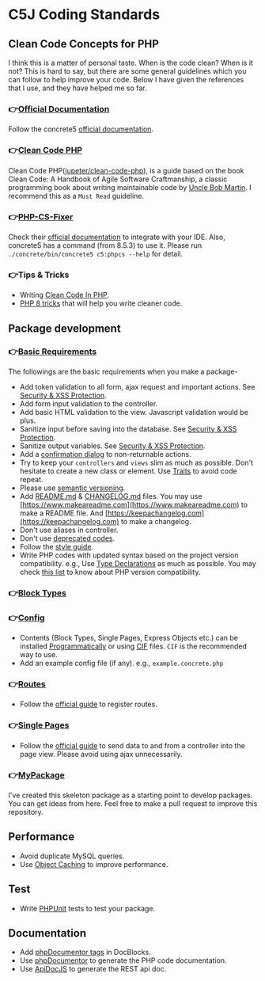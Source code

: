 # C5J Coding Standards
## Clean Code Concepts for PHP

I think this is a matter of personal taste. When is the code clean? When is it not? This is hard to say, but there are some general guidelines which you can follow to help improve your code. Below I have given the references that I use, and they have helped me so far.

### 👉[Official Documentation](https://documentation.concrete5.org/developers/appendix/coding-style-guidelines)

Follow the concrete5 [official documentation](https://documentation.concrete5.org/developers/appendix/coding-style-guidelines).

### 👉[Clean Code PHP](https://github.com/jupeter/clean-code-php) 
Clean Code PHP([jupeter/clean-code-php](https://github.com/jupeter/clean-code-php)), is a guide based on the book Clean Code: A Handbook of Agile Software Craftmanship, a classic programming book about writing maintainable code by [Uncle Bob Martin](https://twitter.com/unclebobmartin). I recommend this as a `Must Read` guideline.

### 👉[PHP-CS-Fixer](https://github.com/FriendsOfPHP/PHP-CS-Fixer)

Check their [official documentation](https://cs.symfony.com/) to integrate with your IDE. Also, concrete5 has a command (from 8.5.3) to use it. Please run `./concrete/bin/concrete5 c5:phpcs --help` for detail.

### 👉Tips & Tricks

- Writing [Clean Code In PHP](https://stackcoder.in/posts/writing-clean-code-in-php).
- [PHP 8 tricks](https://latteandcode.medium.com/php-8-tricks-that-will-help-you-write-cleaner-code-374c71daffb6) that will help you write cleaner code.

## Package development

### 👉[Basic Requirements](https://documentation.concrete5.org/developers/packages/overview)

The followings are the basic requirements when you make a package-

- Add token validation to all form, ajax request and important actions. See [Security & XSS Protection](security.md).
- Add form input validation to the controller.
- Add basic HTML validation to the view. Javascript validation would be plus.  
- Sanitize input before saving into the database. See [Security & XSS Protection](security.md).
- Sanitize output variables. See [Security & XSS Protection](security.md).
- Add a [confirmation dialog](https://documentation.concrete5.org/tutorials/how-to-create-alert-notifications-and-modals) to non-returnable actions.
- Try to keep your `controllers` and `views` slim as much as possible. Don't hesitate to create a new class or element. Use [Traits](https://www.php.net/manual/en/language.oop5.traits.php) to avoid code repeat.
- Please use [semantic versioning](https://semver.org/).
- Add [README.md](https://docs.github.com/en/github/creating-cloning-and-archiving-repositories/creating-a-repository-on-github/about-readmes) & [CHANGELOG.md](https://changelog.md) files. You may use [https://www.makeareadme.com](https://www.makeareadme.com) to make a README file. And [https://keepachangelog.com](https://keepachangelog.com) to make a changelog.
- Don't use aliases in controller.
- Don't use [deprecated codes](https://documentation.concrete5.org/developers/appendix/deprecated-code-reference-ongoing).
- Follow the [style guide](https://documentation.concrete5.org/developers/appendix/style-guide).
- Write PHP codes with updated syntax based on the project version compatibility. e.g., Use [Type Declarations](https://www.php.net/manual/en/language.types.declarations.php) as much as possible. You may check [this list](https://mlocati.github.io/articles/php-type-hinting.html) to know about PHP version compatibility.


### 👉[Block Types](https://documentation.concrete5.org/developers/working-with-blocks)


### 👉[Config](https://documentation.concrete5.org/developers/framework/configuration-and-keyvalue-storage/storing-configuration-values)

- Contents (Block Types, Single Pages, Express Objects etc.) can be installed [Programmatically](https://documentation.concrete5.org/developers/packages/programmatically-creating-composer-forms-and-controls) or using [CIF](https://documentation.concrete5.org/developers/packages/concrete5-cif-format-1) files. `CIF` is the recommended way to use.
- Add an example config file (if any). e.g., `example.concrete.php`


### 👉[Routes]((https://documentation.concrete5.org/developers/framework/routing/introduction) )

- Follow the [official guide](https://documentation.concrete5.org/developers/framework/routing/including-routes-in-packages) to register routes.

### 👉[Single Pages](https://documentation.concrete5.org/developers/pages-themes/working-with-pages/single-pages/overview)

- Follow the [official guide](https://documentation.concrete5.org/developers/pages-themes/working-with-pages/single-pages/sending-data-to-a-page-view) to send data to and from a controller into the page view. Please avoid using ajax unnecessarily.

### 👉[MyPackage](https://github.com/biplobice/MyPackage)

I've created this skeleton package  as a starting point to develop packages. You can get ideas from here. Feel free to make a pull request to improve this repository.

## Performance
- Avoid duplicate MySQL queries.
- Use [Object Caching](https://documentation.concrete5.org/developers/framework/caching/overview) to improve performance.


## Test
- Write [PHPUnit](https://phpunit.de/) tests to test your package.


## Documentation
- Add [phpDocumentor tags](https://manual.phpdoc.org/HTMLSmartyConverter/HandS/phpDocumentor/tutorial_tags.pkg.html) in DocBlocks.
- Use [phpDocumentor](https://www.phpdoc.org/) to generate the PHP code documentation.
- Use [ApiDocJS](https://apidocjs.com/) to generate the REST api doc.
